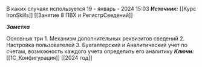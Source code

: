 
В каких случаях используется
 19 - январь - 2024  15:03 
***Источник:***  [[Курс IronSkills]] [[Занятие 8 ПВХ и РегистрСведений]]

***Заметка*** 

Основных три
	1. Механизм дополнительных реквизитов сведений
	2. Настройка пользователей
	3. Бухгалтерский и Аналитический учет по счетам, возможность каждого учета определить его аналитику
***Ключи:*** [[1С_Конфигурация]] [[2024 год]]